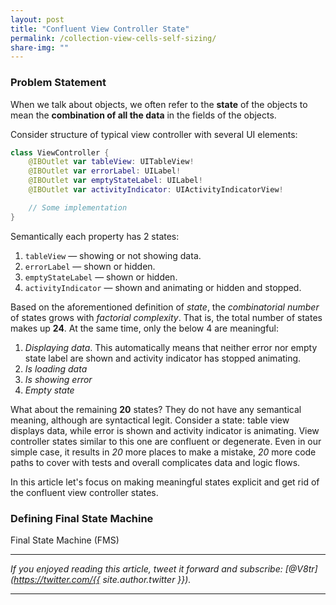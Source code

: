 ```yaml
---
layout: post
title: "Confluent View Controller State"
permalink: /collection-view-cells-self-sizing/
share-img: ""
---
```


### Problem Statement

When we talk about objects, we often refer to the **state** of the objects to mean the **combination of all the data** in the fields of the objects. 

Consider structure of typical view controller with several UI elements:

```swift
class ViewController {
    @IBOutlet var tableView: UITableView!
    @IBOutlet var errorLabel: UILabel!
    @IBOutlet var emptyStateLabel: UILabel!
    @IBOutlet var activityIndicator: UIActivityIndicatorView!

    // Some implementation
}
```

Semantically each property has 2 states:
1. `tableView` — showing or not showing data.
2. `errorLabel` — shown or hidden.
3. `emptyStateLabel` — shown or hidden.
4. `activityIndicator` — shown and animating or hidden and stopped.

Based on the aforementioned definition of *state*, the *combinatorial number* of states grows with *factorial complexity*. That is, the total number of states makes up **24**. At the same time, only the below 4 are meaningful:
1. *Displaying data*. This automatically means that neither error nor empty state label are shown and activity indicator has stopped animating.
2. *Is loading data*
3. *Is showing error*
4. *Empty state*

What about the remaining **20** states? They do not have any semantical meaning, although are syntactical legit. Consider a state: table view displays data, while error is shown and activity indicator is animating. View controller states similar to this one are confluent or degenerate. Even in our simple case, it results in *20* more places to make a mistake, *20* more code paths to cover with tests and overall complicates data and logic flows.

In this article let's focus on making meaningful states explicit and get rid of the confluent view controller states.

### Defining Final State Machine

Final State Machine (FMS)

---

*If you enjoyed reading this article, tweet it forward and subscribe: [@V8tr](https://twitter.com/{{ site.author.twitter }}).*

---